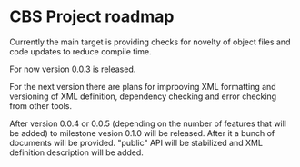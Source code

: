 # CBS Project roadmap

Currently the main target is providing checks for novelty of object files and code updates to reduce compile time. 

For now version 0.0.3 is released. 

For the next version there are plans for improoving XML formatting and versioning of XML definition, dependency checking and error checking from other tools.

After version 0.0.4 or 0.0.5 (depending on the number of features that will be added) to milestone vesion 0.1.0 will be released. After it a bunch of documents will be provided. "public" API will be stabilized and XML definition description will be added. 